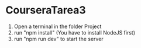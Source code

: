 # CourseraTarea3

1) Open a terminal in the folder Project
2) run "npm install" (You have to install NodeJS first)
3) run "npm run dev" to start the server
